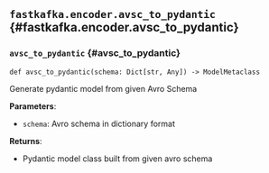 ## `fastkafka.encoder.avsc_to_pydantic` {#fastkafka.encoder.avsc_to_pydantic}

### `avsc_to_pydantic` {#avsc_to_pydantic}

`def avsc_to_pydantic(schema: Dict[str, Any]) -> ModelMetaclass`

Generate pydantic model from given Avro Schema

**Parameters**:
- `schema`: Avro schema in dictionary format

**Returns**:
- Pydantic model class built from given avro schema


